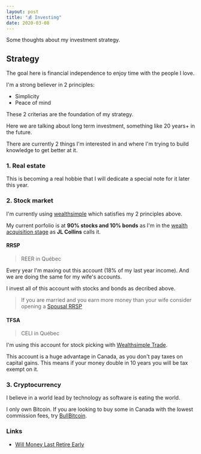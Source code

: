 ```yaml
---
layout: post
title: "💰 Investing"
date: 2020-03-08
---
```


Some thoughts about my investment strategy.

## Strategy

The goal here is financial independence to enjoy time with the people I love.

I'm a strong believer in 2 principles:

- Simplicity
- Peace of mind

These 2 criterias are the foundation of my strategy.

Here we are talking about long term investment, something like 20 years+ in the future.

There are currently 2 things I'm interested in and where I'm trying to build knowledge to get better at it.

### 1. Real estate

This is becoming a real hobbie that I will dedicate a special note for it later this year.

### 2. Stock market

I'm currently using [wealthsimple](https://wealthsimple.com/invite/9CHAFQ) which satisfies my 2 principles above.

My current porfolio is at **90% stocks and 10% bonds** as I'm in the [wealth acquisition stage](https://jlcollinsnh.com/2014/06/10/stocks-part-xxiii-selecting-your-asset-allocation/) as **JL Collins** calls it.

#### RRSP

> REER in Québec

Every year I'm maxing out this account (18% of my last year income). And we are doing the same for my wife's accounts.

I invest all of this account with stocks and bonds as decribed above.

> If you are married and you earn more money than your wife consider opening a [Spousal RRSP](https://www.wealthsimple.com/en-ca/learn/spousal-rrsp)

#### TFSA

> CELI in Québec

I'm using this account for stock picking with [Wealthsimple Trade](https://www.wealthsimple.com/en-ca/product/trade/).

This account is a huge advantage in Canada, as you don't pay taxes on capital gains. This means if your money double in 10 years you will be tax exempt on it.

### 3. Cryptocurrency

I believe in a world lead by technology as software is eating the world.

I only own Bitcoin. If you are looking to buy some in Canada with the lowest commission fees, try [BullBitcoin](https://bullbitcoin.com/).

### Links

- [Will Money Last Retire Early](https://engaging-data.com/will-money-last-retire-early/)
